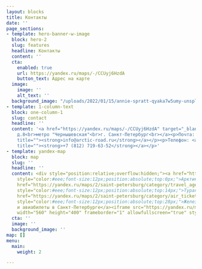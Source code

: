 ```yaml
---
layout: blocks
title: Контакты
date: ''
page_sections:
- template: hero-banner-w-image
  block: hero-2
  slug: features
  headline: Контакты
  content: ''
  cta:
    enabled: true
    url: https://yandex.ru/maps/-/CCUyj6HzdA
    button_text: Адрес на карте
  image:
    image: ''
    alt_text: ''
  background_image: "/uploads/2022/01/15/annie-spratt-qyaka7w5umy-unsplash.jpg"
- template: 1-column-text
  block: one-column-1
  slug: contact
  headline: ''
  content: '<a href="https://yandex.ru/maps/-/CCUyj6HzdA" target="_blank">ул. Кирочная,
    д.8<br>метро "Чернышевская"<br>г. Санкт-Петербург<br></a><p>Почта: <a href="mailto:info@arctic-road.ru"
    title=""><strong>info@arctic-road.ru</strong></a></p><p>Телефон: <a href="tel:+78127196352"
    title=""><strong>+7 (812) 719-63-52</strong></a></p>'
- template: yandex-map
  block: map
  slug: ''
  headline: ''
  content: <div style="position:relative;overflow:hidden;"><a href="https://yandex.ru/maps/org/arktik_roud_tur/1081919782/?utm_medium=mapframe&utm_source=maps"
    style="color:#eee;font-size:12px;position:absolute;top:0px;">Арктик Роуд Тур</a><a
    href="https://yandex.ru/maps/2/saint-petersburg/category/travel_agency/184106432/?utm_medium=mapframe&utm_source=maps"
    style="color:#eee;font-size:12px;position:absolute;top:14px;">Турагентство в Санкт‑Петербурге</a><a
    href="https://yandex.ru/maps/2/saint-petersburg/category/air_tickets_railway_tickets/184108279/?utm_medium=mapframe&utm_source=maps"
    style="color:#eee;font-size:12px;position:absolute;top:28px;">Железнодорожные
    и авиабилеты в Санкт‑Петербурге</a><iframe src="https://yandex.ru/map-widget/v1/-/CCUyj6H7cB"
    width="560" height="400" frameborder="1" allowfullscreen="true" style="position:relative;"></iframe></div>
  cta: ''
  image: ''
  background_image: ''
map: []
menu:
  main:
    weight: 2

---
```

